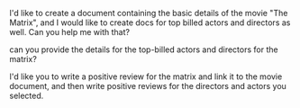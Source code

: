 I'd like to create a document containing the basic details of the movie "The Matrix", and I would like to create docs for top billed actors and directors as well. Can you help me with that?

can you provide the details for the top-billed actors and directors for the matrix?

I'd like you to write a positive review for the matrix and link it to the movie document, and then write positive reviews for the directors and actors you selected.